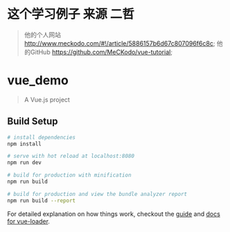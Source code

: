 # 这个学习例子 来源 二哲 

>他的个人网站 http://www.meckodo.com/#!/article/5886157b6d67c807096f6c8c;
>他的GitHub https://github.com/MeCKodo/vue-tutorial;

# vue_demo

> A Vue.js project

## Build Setup

``` bash
# install dependencies
npm install

# serve with hot reload at localhost:8080
npm run dev

# build for production with minification
npm run build

# build for production and view the bundle analyzer report
npm run build --report
```

For detailed explanation on how things work, checkout the [guide](http://vuejs-templates.github.io/webpack/) and [docs for vue-loader](http://vuejs.github.io/vue-loader).
